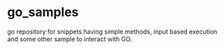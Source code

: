 # go_samples
go repository for snippets having simple methods, input based execution and some other sample to interact with GO. 
